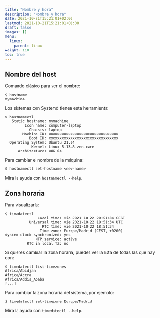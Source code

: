 ```yaml
---
title: "Nombre y hora"
description: "Nombre y hora"
date: 2021-10-21T15:21:01+02:00
lastmod: 2021-10-21T15:21:01+02:00
draft: false
images: []
menu:
  linux:
    parent: linux
weight: 110
toc: true
---
```


## Nombre del host
Comando clásico para ver el nombre:
```
$ hostname
mymachine
```

Los sistemas con Systemd tienen esta herramienta:
```
$ hostnamectl
   Static hostname: mymachine
         Icon name: computer-laptop
           Chassis: laptop
        Machine ID: xxxxxxxxxxxxxxxxxxxxxxxxxxxxxxxx
           Boot ID: xxxxxxxxxxxxxxxxxxxxxxxxxxxxxxxx
  Operating System: Ubuntu 21.04
            Kernel: Linux 5.13.8-zen-care
      Architecture: x86-64
```

Para cambiar el nombre de la máquina:
```
$ hostnamectl set-hostname <new-name>
```

Mira la ayuda con `hostnamectl --help`.

## Zona horaria
Para visualizarla:
```
$ timadatectl
               Local time: vie 2021-10-22 20:51:34 CEST
           Universal time: vie 2021-10-22 18:51:34 UTC
                 RTC time: vie 2021-10-22 18:51:34
                Time zone: Europe/Madrid (CEST, +0200)
System clock synchronized: yes
              NTP service: active
          RTC in local TZ: no
```

Si quieres cambiar la zona horaria, puedes ver la lista de todas las que hay con:
```
$ timedatectl list-timezones
Africa/Abidjan
Africa/Accra
Africa/Addis_Ababa
[...]
```

Para cambiar la zona horaria del sistema, por ejemplo:
```
$ timedatectl set-timezone Europe/Madrid
```

Mira la ayuda con `timedatectl --help`.

